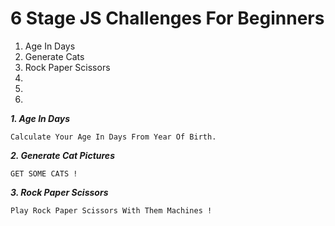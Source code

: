 # 6 Stage JS Challenges For Beginners

<ol>
<li>Age In Days</li>
<li>Generate Cats</li>
<li>Rock Paper Scissors</li>
<li></li>
<li></li>
<li></li>
</ol>

***1. Age In Days***

`Calculate Your Age In Days From Year Of Birth.`

***2. Generate Cat Pictures***

`GET SOME CATS !`

***3. Rock Paper Scissors***

`Play Rock Paper Scissors With Them Machines !`

